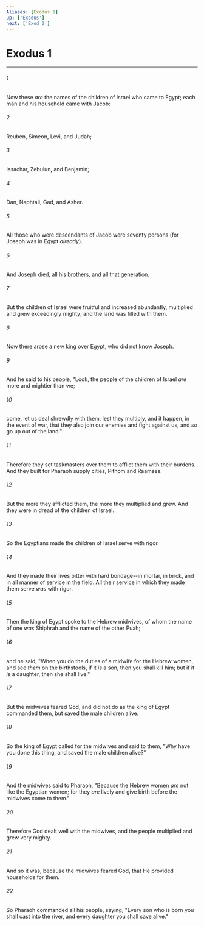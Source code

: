 ```yaml
---
Aliases: [Exodus 1]
up: ['Exodus']
next: ['Exod 2']
---
```

# Exodus 1

***


###### 1 
Now these _are_ the names of the children of Israel who came to Egypt; each man and his household came with Jacob: 

###### 2 
Reuben, Simeon, Levi, and Judah; 

###### 3 
Issachar, Zebulun, and Benjamin; 

###### 4 
Dan, Naphtali, Gad, and Asher. 

###### 5 
All those who were descendants of Jacob were seventy persons (for Joseph was in Egypt _already_). 

###### 6 
And Joseph died, all his brothers, and all that generation. 

###### 7 
But the children of Israel were fruitful and increased abundantly, multiplied and grew exceedingly mighty; and the land was filled with them. 

###### 8 
Now there arose a new king over Egypt, who did not know Joseph. 

###### 9 
And he said to his people, "Look, the people of the children of Israel _are_ more and mightier than we; 

###### 10 
come, let us deal shrewdly with them, lest they multiply, and it happen, in the event of war, that they also join our enemies and fight against us, and _so_ go up out of the land." 

###### 11 
Therefore they set taskmasters over them to afflict them with their burdens. And they built for Pharaoh supply cities, Pithom and Raamses. 

###### 12 
But the more they afflicted them, the more they multiplied and grew. And they were in dread of the children of Israel. 

###### 13 
So the Egyptians made the children of Israel serve with rigor. 

###### 14 
And they made their lives bitter with hard bondage--in mortar, in brick, and in all manner of service in the field. All their service in which they made them serve _was_ with rigor. 

###### 15 
Then the king of Egypt spoke to the Hebrew midwives, of whom the name of one _was_ Shiphrah and the name of the other Puah; 

###### 16 
and he said, "When you do the duties of a midwife for the Hebrew women, and see _them_ on the birthstools, if it _is_ a son, then you shall kill him; but if it _is_ a daughter, then she shall live." 

###### 17 
But the midwives feared God, and did not do as the king of Egypt commanded them, but saved the male children alive. 

###### 18 
So the king of Egypt called for the midwives and said to them, "Why have you done this thing, and saved the male children alive?" 

###### 19 
And the midwives said to Pharaoh, "Because the Hebrew women _are_ not like the Egyptian women; for they _are_ lively and give birth before the midwives come to them." 

###### 20 
Therefore God dealt well with the midwives, and the people multiplied and grew very mighty. 

###### 21 
And so it was, because the midwives feared God, that He provided households for them. 

###### 22 
So Pharaoh commanded all his people, saying, "Every son who is born you shall cast into the river, and every daughter you shall save alive."
